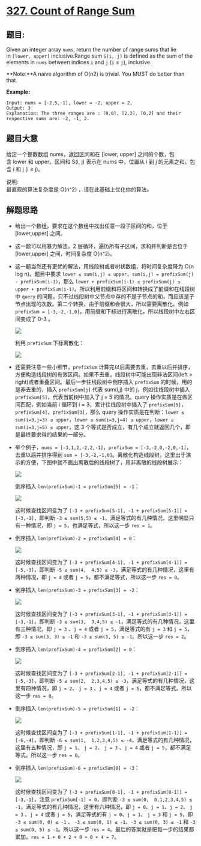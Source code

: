 # [327. Count of Range Sum](https://leetcode.com/problems/count-of-range-sum/)


## 题目:

Given an integer array `nums`, return the number of range sums that lie in `[lower, upper]` inclusive.Range sum `S(i, j)` is defined as the sum of the elements in `nums` between indices `i` and `j` (`i` ≤ `j`), inclusive.

**Note:**A naive algorithm of O(n2) is trivial. You MUST do better than that.

**Example:**

    Input: nums = [-2,5,-1], lower = -2, upper = 2,
    Output: 3 
    Explanation: The three ranges are : [0,0], [2,2], [0,2] and their respective sums are: -2, -1, 2.


## 题目大意


给定一个整数数组 nums，返回区间和在 [lower, upper] 之间的个数，包含 lower 和 upper。区间和 S(i, j) 表示在 nums 中，位置从 i 到 j 的元素之和，包含 i 和 j (i ≤ j)。

说明:   
最直观的算法复杂度是 O(n^2) ，请在此基础上优化你的算法。


## 解题思路

- 给出一个数组，要求在这个数组中找出任意一段子区间的和，位于 [lower,upper] 之间。
- 这一题可以用暴力解法，2 层循环，遍历所有子区间，求和并判断是否位于 [lower,upper] 之间，时间复杂度 O(n^2)。
- 这一题当然还有更优的解法，用线段树或者树状数组，将时间复杂度降为 O(n log n)。题目中要求 `lower ≤ sum(i,j) ≤ upper`，`sum(i,j) = prefixSum(j) - prefixSum(i-1)`，那么 `lower + prefixSum(i-1) ≤ prefixSum(j) ≤ upper + prefixSum(i-1)`。所以利用前缀和将区间和转换成了前缀和在线段树中 `query` 的问题，只不过线段树中父节点中存的不是子节点的和，而应该是子节点出现的次数。第二个转换，由于前缀和会很大，所以需要离散化。例如 `prefixSum = [-3,-2,-1,0]`，用前缀和下标进行离散化，所以线段树中左右区间变成了 0-3 。

    ![](https://img.halfrost.com/Leetcode/leetcode_327_0.png)

    利用 `prefixSum` 下标离散化：

    ![](https://img.halfrost.com/Leetcode/leetcode_327_1.png)

- 还需要注意一些小细节，`prefixSum` 计算完以后需要去重，去重以后并排序，方便构造线段树的有效区间。如果不去重，线段树中可能出现非法区间(left > right)或者重叠区间。最后一步往线段树中倒序插入 `prefixSum` 的时候，用的是非去重的，插入 `prefixSum[j]` 代表 sum(i,j) 中的 j，例如往线段树中插入 `prefixSum[5]`，代表当前树中加入了 j = 5 的情况。query 操作实质是在做区间匹配，例如当前 i 循环到 i = 3，累计往线段树中插入了 `prefixSum[5]`，`prefixSum[4]`，`prefixSum[3]`，那么 query 操作实质是在判断：`lower ≤ sum(i=3,j=3) ≤ upper`，`lower ≤ sum(i=3,j=4) ≤ upper`，`lower ≤ sum(i=3,j=5) ≤ upper`，这 3 个等式是否成立，有几个成立就返回几个，即是最终要求得的结果的一部分。
- 举个例子，`nums = [-3,1,2,-2,2,-1]`，`prefixSum = [-3,-2,0,-2,0,-1]`，去重以后并排序得到 `sum = [-3,-2,-1,0]`。离散化构造线段树，这里出于演示的方便，下图中就不画出离散后的线段树了，用非离散的线段树展示：

    ![](https://img.halfrost.com/Leetcode/leetcode_327_2_.png)

    倒序插入 `len(prefixSum)-1 = prefixSum[5] = -1`：

    ![](https://img.halfrost.com/Leetcode/leetcode_327_3_.png)

    这时候查找区间变为了 `[-3 + prefixSum[5-1], -1 + prefixSum[5-1]] = [-3,-1]`，即判断 `-3 ≤ sum(5,5) ≤ -1`，满足等式的有几种情况，这里明显只有一种情况，即 `j = 5`，也满足等式，所以这一步 `res = 1`。

- 倒序插入 `len(prefixSum)-2 = prefixSum[4] = 0`：

    ![](https://img.halfrost.com/Leetcode/leetcode_327_4_.png)

    这时候查找区间变为了 `[-3 + prefixSum[4-1], -1 + prefixSum[4-1]] = [-5,-3]`，即判断 `-5 ≤ sum(4,  4,5) ≤ -3`，满足等式的有几种情况，这里有两种情况，即 `j = 4` 或者 `j = 5`，都不满足等式，所以这一步 `res = 0`。

- 倒序插入 `len(prefixSum)-3 = prefixSum[3] = -2`：

    ![](https://img.halfrost.com/Leetcode/leetcode_327_5_.png)

    这时候查找区间变为了 `[-3 + prefixSum[3-1], -1 + prefixSum[3-1]] = [-3,-1]`，即判断 `-3 ≤ sum(3,  3,4,5) ≤ -1`，满足等式的有几种情况，这里有三种情况，即 `j = 3` 、`j = 4` 或者 `j = 5`，满足等式的有 `j = 3` 和 `j = 5`，即 `-3 ≤ sum(3, 3) ≤ -1` 和 `-3 ≤ sum(3, 5) ≤ -1`。所以这一步 `res = 2`。

- 倒序插入 `len(prefixSum)-4 = prefixSum[2] = 0`：

    ![](https://img.halfrost.com/Leetcode/leetcode_327_6_.png)

    这时候查找区间变为了 `[-3 + prefixSum[2-1], -1 + prefixSum[2-1]] = [-5,-3]`，即判断 `-5 ≤ sum(2,  2,3,4,5) ≤ -3`，满足等式的有几种情况，这里有四种情况，即 `j = 2`、 `j = 3` 、`j = 4` 或者 `j = 5`，都不满足等式。所以这一步 `res = 0`。

- 倒序插入 `len(prefixSum)-5 = prefixSum[1] = -2`：

    ![](https://img.halfrost.com/Leetcode/leetcode_327_7_.png)

    这时候查找区间变为了 `[-3 + prefixSum[1-1], -1 + prefixSum[1-1]] = [-6,-4]`，即判断 `-6 ≤ sum(1,  1,2,3,4,5) ≤ -4`，满足等式的有几种情况，这里有五种情况，即 `j = 1`、 `j = 2`、 `j = 3` 、`j = 4` 或者 `j = 5`，都不满足等式。所以这一步 `res = 0`。

- 倒序插入 `len(prefixSum)-6 = prefixSum[0] = -3`：

    ![](https://img.halfrost.com/Leetcode/leetcode_327_8_.png)

    这时候查找区间变为了 `[-3 + prefixSum[0-1], -1 + prefixSum[0-1]] = [-3,-1]`，注意 `prefixSum[-1] = 0`，即判断 `-3 ≤ sum(0,  0,1,2,3,4,5) ≤ -1`，满足等式的有几种情况，这里有六种情况，即 `j = 0`、`j = 1`、`j = 2`、 `j = 3` 、`j = 4` 或者 `j = 5`，满足等式的有 `j = 0`、`j = 1`、 `j = 3` 和 `j = 5`，即 `-3 ≤ sum(0, 0) ≤ -1` 、 `-3 ≤ sum(0, 1) ≤ -1`、`-3 ≤ sum(0, 3) ≤ -1` 和 `-3 ≤ sum(0, 5) ≤ -1`。所以这一步 `res = 4`。最后的答案就是把每一步的结果都累加，`res = 1 + 0 + 2 + 0 + 0 + 4 = 7`。
